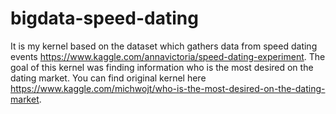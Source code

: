 # bigdata-speed-dating

It is my kernel based on the dataset which gathers data from speed dating events https://www.kaggle.com/annavictoria/speed-dating-experiment. The goal of this kernel was finding information who is the most desired on the dating market. You can find original kernel here https://www.kaggle.com/michwojt/who-is-the-most-desired-on-the-dating-market.
